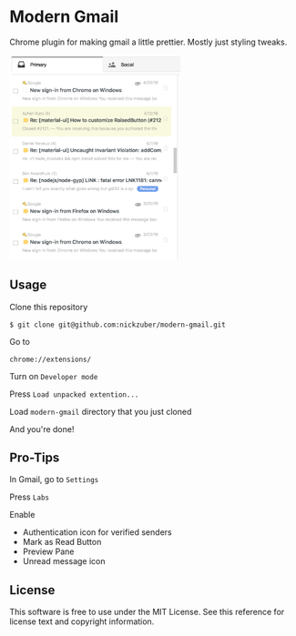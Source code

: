 # Modern Gmail

Chrome plugin for making gmail a little prettier. Mostly just styling tweaks. 

<img width="300px" src=".github/inbox.png" />

## Usage

Clone this repository

```
$ git clone git@github.com:nickzuber/modern-gmail.git
```

Go to

```
chrome://extensions/
```

Turn on `Developer mode`

Press `Load unpacked extention...`

Load `modern-gmail` directory that you just cloned

And you're done! 

## Pro-Tips

In Gmail, go to `Settings`

Press `Labs`

Enable

 - Authentication icon for verified senders
 - Mark as Read Button
 - Preview Pane
 - Unread message icon

## License

This software is free to use under the MIT License. See this reference for license text and copyright information.
